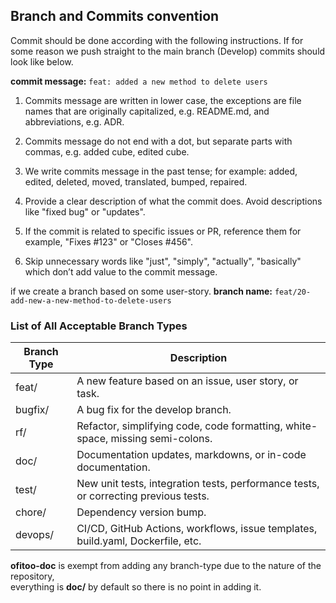## Branch and Commits convention

Commit should be done according with the following instructions.
If for some reason we push straight to the main branch (Develop)
commits should look like below.

**commit message:** `feat: added a new method to delete users`
1. Commits message are written in lower case, 
    the exceptions are file names that are originally capitalized, e.g. README.md, and abbreviations, e.g. ADR.  

2. Commits message do not end with a dot, but separate parts with commas, e.g. added cube, edited cube.  

3. We write commits message in the past tense; for example: added, edited, deleted, moved, translated, bumped, repaired.  

4. Provide a clear description of what the commit does. Avoid descriptions like "fixed bug" or "updates".  

5. If the commit is related to specific issues or PR, reference them for example, "Fixes #123" or "Closes #456".  

6. Skip unnecessary words like "just", "simply", "actually", "basically" which don’t add value to the commit message.  

if we create a branch based on some user-story.
**branch name:** `feat/20-add-new-a-new-method-to-delete-users`  

### List of All Acceptable Branch Types

| Branch Type | Description                                                                     |
|-------------|---------------------------------------------------------------------------------|
| feat/       | A new feature based on an issue, user story, or task.                           |
| bugfix/     | A bug fix for the develop branch.                                               |
| rf/         | Refactor, simplifying code, code formatting, white-space, missing semi-colons. |
| doc/        | Documentation updates, markdowns, or in-code documentation.                      |
| test/       | New unit tests, integration tests, performance tests, or correcting previous tests. |
| chore/      | Dependency version bump.                                                         |
| devops/     | CI/CD, GitHub Actions, workflows, issue templates, build.yaml, Dockerfile, etc. |


**ofitoo-doc** is exempt from adding any branch-type due to the nature of the repository,  
everything is **doc/** by default so there is no point in adding it.